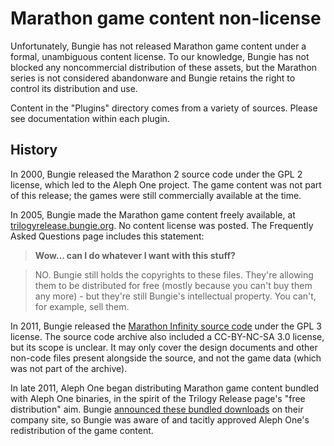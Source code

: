 # Marathon game content non-license

Unfortunately, Bungie has not released Marathon game content under a formal, unambiguous content license. To our knowledge, Bungie has not blocked any noncommercial distribution of these assets, but the Marathon series is not considered abandonware and Bungie retains the right to control its distribution and use.

Content in the "Plugins" directory comes from a variety of sources. Please see documentation within each plugin.

## History

In 2000, Bungie released the Marathon 2 source code under the GPL 2 license, which led to the Aleph One project. The game content was not part of this release; the games were still commercially available at the time.

In 2005, Bungie made the Marathon game content freely available, at [trilogyrelease.bungie.org][1]. No content license was posted. The Frequently Asked Questions page includes this statement:

> **Wow... can I do whatever I want with this stuff?**

> NO. Bungie still holds the copyrights to these files. They're allowing them to be distributed for free (mostly because you can't buy them any more) - but they're still Bungie's intellectual property. You can't, for example, sell them.

In 2011, Bungie released the [Marathon Infinity source code][2] under the GPL 3 license. The source code archive also included a CC-BY-NC-SA 3.0 license, but its scope is unclear. It may only cover the design documents and other non-code files present alongside the source, and not the game data (which was not part of the archive).

In late 2011, Aleph One began distributing Marathon game content bundled with Aleph One binaries, in the spirit of the Trilogy Release page's "free distribution" aim. Bungie [announced these bundled downloads][3] on their company site, so Bungie was aware of and tacitly approved Aleph One's redistribution of the game content.

[1]: http://trilogyrelease.bungie.org/
[2]: http://infinitysource.bungie.org/
[3]: https://web.archive.org/web/20141013213318/http://halo.bungie.net/News/content.aspx?cid=31991



